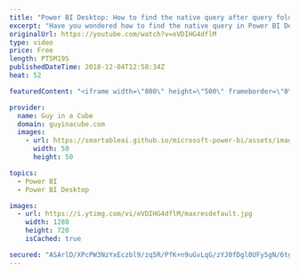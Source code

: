 ```yaml
---
title: "Power BI Desktop: How to find the native query after query folding"
excerpt: "Have you wondered how to find the native query in Power BI Desktop after query folding does its thing? Do you even know what query folding is? In this video, Adam looks at how you can find the query that will be sent to your data source and a few things to be aware of. This applies to Power Query in"
originalUrl: https://youtube.com/watch?v=eVDIHG4dflM
type: video
price: Free
length: PT5M19S
publishedDateTime: 2018-12-04T12:58:34Z
heat: 52

featuredContent: "<iframe width=\"800\" height=\"500\" frameborder=\"0\" src=\"https://www.youtube.com/embed/eVDIHG4dflM\" allow=\"accelerometer; autoplay; encrypted-media; gyroscope; picture-in-picture\" allowfullscreen></iframe>"

provider:
  name: Guy in a Cube
  domain: guyinacube.com
  images:
    - url: https://smartableai.github.io/microsoft-power-bi/assets/images/organizations/guyinacube.com-50x50.jpg
      width: 50
      height: 50

topics:
  - Power BI
  - Power BI Desktop

images:
  - url: https://i.ytimg.com/vi/eVDIHG4dflM/maxresdefault.jpg
    width: 1280
    height: 720
    isCached: true

secured: "ASArlD/XPcPW3NzYxEczbl9/zq5R/PfK+n9uGvLqG/zYJ0fDgl0UFy5gN/6tgx+dUrqs6qWNOS9vtKRSchF+fvIBzSLAR9kwcGj6Ia//G/1cj3vINMClpYycS5y4HMNFwtNzdKxqB9lWEkyCPclG7TrTfe9Jha6ZxdP3m2Dx4blZxuFsy2AbXToJqKgc01OnW3JW6+8gUaUlkhpAHzIfKRuc8lkUdU1AlsAvBd9AE7NEAzzp7eeFAEiPsaysTQ96gAD+LNZlgdp/bZtkMJJr1YHutEVHRNBcGEeQ1mjkTH9u9eki+DBgZOxCG7rg6rERQVgX5P8RPyzZR9iSq3HEd28zVvEsJaPOZc7zLCk49BEAHZFL/6npbmWMiBXgXnYu+KiIlXvEe/h7DSoWj03sODH07Ky+08uRUry4t8sJjjg=;VGkR1ylk3nP/tuCoLICWfg=="
---
```


